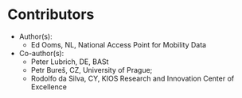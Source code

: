 # Contributors

- Author(s):
  - Ed Ooms, NL, National Access Point for Mobility Data
- Co-author(s):
  - Peter Lubrich, DE, BASt
  - Petr Bureš, CZ, University of Prague;
  - Rodolfo da Silva, CY, KIOS Research and Innovation Center of Excellence
